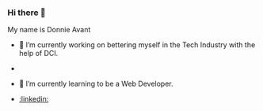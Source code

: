 ### Hi there 👋

My name is Donnie Avant

- 🔭 I’m currently working on bettering myself in the Tech Industry with the help of DCI.
- 
- 🌱 I’m currently learning to be a Web Developer.

- [:linkedin:](https://www.linkedin.com/in/donnie-r-avant/)



<!--
**Dnnavant/Dnnavant** is a ✨ _special_ ✨ repository because its `README.md` (this file) appears on your GitHub profile.

Here are some ideas to get you started:

- 🔭 I’m currently working on ...
- 🌱 I’m currently learning ...
- 👯 I’m looking to collaborate on ...
- 🤔 I’m looking for help with ...
- 💬 Ask me about ...
- 📫 How to reach me: ...
- 😄 Pronouns: ...
- ⚡ Fun fact: ...
-->

